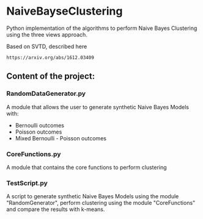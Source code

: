 # NaiveBayseClustering

Python implementation of the algorithms to perform Naive Bayes Clustering using the three views approach.

Based on SVTD, described here

    https://arxiv.org/abs/1612.03409

## Content of the project:

### RandomDataGenerator.py

A module that allows the user to generate synthetic Naive Bayes Models with:
- Bernoulli outcomes
- Poisson outcomes
- Mixed Bernoulli - Poisson outcomes

### CoreFunctions.py

A module that contains the core functions to perform clustering


### TestScript.py

A script to generate synthetic Naive Bayes Models using the module "RandomGenerator", perform clustering
 using the module "CoreFunctions" and compare the results with k-means.
